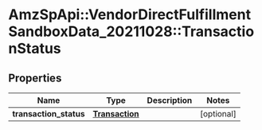 # AmzSpApi::VendorDirectFulfillmentSandboxData_20211028::TransactionStatus

## Properties
Name | Type | Description | Notes
------------ | ------------- | ------------- | -------------
**transaction_status** | [**Transaction**](Transaction.md) |  | [optional] 

